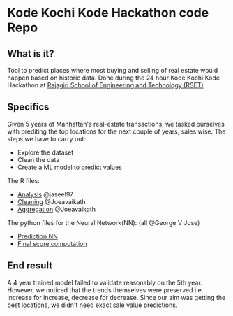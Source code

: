 # Kode Kochi Kode Hackathon code Repo

## What is it?

Tool to predict places where most buying and selling of real estate would happen based on historic data.
Done during the 24 hour Kode Kochi Kode Hackathon at [Rajagiri School of Engineering and Technology \(RSET\)](https://www.rajagiritech.ac.in/) 

## Specifics

Given 5 years of Manhattan's real-estate transactions, we tasked ourselves with prediting the top locations for the next couple of years, sales wise.
The steps we have to carry out:
- Explore the dataset
- Clean the data
- Create a ML model to predict values

The R files: 
- [Analysis](./uni_bi_variate_analysis.R) @jaseel97
- [Cleaning](./Residential_Data_Clean.R)  @Joeavaikath
- [Aggregation](./AggregationR.R)         @Joeavaikath

The python files for the Neural Network(NN): \(all @George V Jose\)
- [Prediction NN](./forecast_model.py)
- [Final score computation](./final_val_compute.py)

## End result

A 4 year trained model failed to validate reasonably on the 5th year. However, we noticed that the trends themselves were preserved i.e. increase for increase, decrease for decrease. Since our aim was getting the best locations, we didn't need exact sale value predictions.

